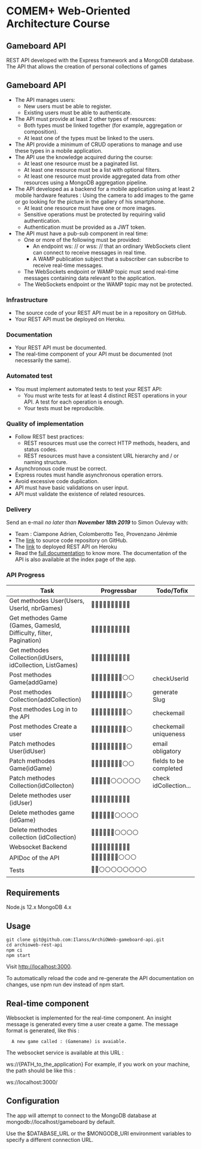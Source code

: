 
# COMEM+ Web-Oriented Architecture Course
## Gameboard API
REST API developed with the Express framework and a MongoDB database. The API that allows the creation of personal collections of games
## Gameboard API
- The API manages users:
	- New users must be able to register.
	- Existing users must be able to authenticate.
- The API must provide at least 2 other types of resources:
	- Both types must be linked together (for example, aggregation or composition).
	- At least one of the types must be linked to the users.
- The API provide a minimum of CRUD operations to manage and use these types in a mobile application.
- The API use the knowledge acquired during the course:
	- At least one resource must be a paginated list.
	- At least one resource must be a list with optional filters.
	- At least one resource must provide aggregated data from other resources using a MongoDB aggregation pipeline.
- The API developed as a backend for a mobile application using at least 2 mobile hardware features :
Using the camera to add images to the game or go looking for the picture in the gallery of his smartphone.
	- At least one resource must have one or more images.
	- Sensitive operations must be protected by requiring valid authentication.
	- Authentication must be provided as a JWT token.
- The API must have a pub-sub component in real time:
	-	One or more of the following must be provided:
		- An endpoint ws: // or wss: // that an ordinary WebSockets client can connect to receive messages in real time.
		- A WAMP publication subject that a subscriber can subscribe to receive real-time messages.
	-	The WebSockets endpoint or WAMP topic must send real-time messages containing data relevant to the application.
	- The WebSockets endpoint or the WAMP topic may not be protected.

### Infrastructure

- The source code of your REST API must be in a repository on GitHub.
- Your REST API must be deployed on Heroku.

### Documentation

- Your REST API must be documented.
- The real-time component of your API must be documented (not necessarily the same).
### Automated test
- You must implement automated tests to test your REST API:
	- You must write tests for at least 4 distinct REST operations in your API. A test for each operation is enough.
	- Your tests must be reproducible.

### Quality of implementation

- Follow REST best practices:
	- REST resources must use the correct HTTP methods, headers, and status codes.
	- REST resources must have a consistent URL hierarchy and / or naming structure.
- Asynchronous code must be correct.
- Express routes must handle asynchronous operation errors.
- Avoid excessive code duplication.
- API must have basic validations on user input.
- API must validate the existence of related resources.

### Delivery

Send an e-mail  _no later than  **November 18th 2019**_  to Simon Oulevay with:

-   Team : Ciampone Adrien, Colomberotto Teo, Provenzano Jérémie
-   The [link](https://github.com/Ilanss/ArchiOWeb-gameboard-api/tree/master/gameboardAPI) to source code repository on GitHub. 
-   The [link]( https://archioweb-gameboardapi.herokuapp.com/) to deployed REST API on Heroku
- Read the [full documentation]( https://archioweb-gameboardapi.herokuapp.com/) to know more. The documentation of the API is also available at the index page of the app.

### API Progress
|Task | Progressbar | Todo/Tofix |
|--|--|--|
| Get methodes User(Users, UserId, nbrGames) |🔵🔵🔵🔵🔵🔵🔵🔵🔵🔵||
| Get methodes Game (Games, GamesId, Difficulty, filter, Pagination) |🔵🔵🔵🔵🔵🔵🔵🔵🔵🔵||
| Get methodes Collection(idUsers, idCollection, ListGames) |🔵🔵🔵🔵🔵🔵🔵🔵🔵🔵||
| Post methodes Game(addGame) |🔵🔵🔵🔵🔵🔵🔵🔵⚪️⚪️|checkUserId|
| Post methodes Collection(addCollection) |🔵🔵🔵🔵🔵🔵🔵🔵🔵⚪️|generate Slug|
| Post methodes Log in to the API | 🔵🔵🔵🔵🔵🔵🔵🔵🔵⚪️ |checkemail|
| Post methodes Create a user |🔵🔵🔵🔵🔵🔵🔵🔵🔵⚪️|checkemail uniqueness|
| Patch methodes User(idUser) |🔵🔵🔵🔵🔵🔵🔵🔵🔵⚪️|email obligatory|
| Patch methodes Game(idGame) |🔵🔵🔵🔵🔵🔵🔵🔵⚪️⚪️|fields to be completed|
| Patch methodes Collection(idCollecton) |🔵🔵🔵🔵🔵⚪️⚪️⚪️⚪️⚪️|check idCollection...|
| Delete methodes user (idUser) |🔵🔵🔵🔵🔵🔵🔵🔵🔵🔵||
| Delete methodes game (idGame) |🔵🔵🔵🔵🔵🔵⚪️⚪️⚪️⚪️||
| Delete methodes collection (idCollection)|🔵🔵🔵🔵🔵🔵⚪️⚪️⚪️⚪️||
| Websocket Backend |🔵🔵🔵🔵🔵🔵🔵🔵🔵🔵||
| APIDoc of the API |🔵🔵🔵🔵🔵🔵🔵⚪️⚪️⚪️||
| Tests |🔵🔵⚪️⚪️⚪️⚪️⚪️⚪️⚪️⚪️||



## Requirements

Node.js 12.x MongoDB 4.x

## Usage

```
git clone git@github.com:Ilanss/ArchiOWeb-gameboard-api.git
cd archioweb-rest-api
npm ci
npm start

```

Visit  [http://localhost:3000](http://localhost:3000/).

To automatically reload the code and re-generate the API documentation on changes, use npm run dev instead of npm start.

## Real-time component

Websocket is implemented for the real-time component. An insight message is generated every time a user create a game. The message format is generated, like this :

```
  A new game called : (Gamename) is avaiable.

```

The websocket service is available at this URL :

ws://{PATH_to_the_application} For example, if you work on your machine, the path should be like this :

ws://localhost:3000/

## Configuration

The app will attempt to connect to the MongoDB database at mongodb://localhost/gameboard by default.

Use the $DATABASE_URL or the $MONGODB_URI environment variables to specify a different connection URL.
